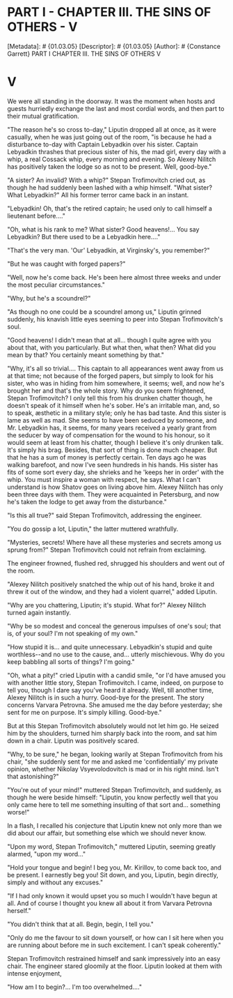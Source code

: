 # PART I - CHAPTER III. THE SINS OF OTHERS - V
[Metadata]: # {01.03.05}
[Descriptor]: # {01.03.05}
[Author]: # {Constance Garrett}
PART I
CHAPTER III. THE SINS OF OTHERS
V
# V
We were all standing in the doorway. It was the moment when hosts and guests
hurriedly exchange the last and most cordial words, and then part to their
mutual gratification.

"The reason he's so cross to-day," Liputin dropped all at once, as it were
casually, when he was just going out of the room, "is because he had a
disturbance to-day with Captain Lebyadkin over his sister. Captain Lebyadkin
thrashes that precious sister of his, the mad girl, every day with a whip, a
real Cossack whip, every morning and evening. So Alexey Nilitch has positively
taken the lodge so as not to be present. Well, good-bye."

"A sister? An invalid? With a whip?" Stepan Trofimovitch cried out, as though
he had suddenly been lashed with a whip himself. "What sister? What Lebyadkin?"
All his former terror came back in an instant.

"Lebyadkin! Oh, that's the retired captain; he used only to call himself a
lieutenant before...."

"Oh, what is his rank to me? What sister? Good heavens!... You say Lebyadkin?
But there used to be a Lebyadkin here...."

"That's the very man. 'Our' Lebyadkin, at Virginsky's, you remember?"

"But he was caught with forged papers?"

"Well, now he's come back. He's been here almost three weeks and under the most
peculiar circumstances."

"Why, but he's a scoundrel?"

"As though no one could be a scoundrel among us," Liputin grinned suddenly, his
knavish little eyes seeming to peer into Stepan Trofimovitch's soul.

"Good heavens! I didn't mean that at all... though I quite agree with you about
that, with you particularly. But what then, what then? What did you mean by
that? You certainly meant something by that."

"Why, it's all so trivial.... This captain to all appearances went away from us
at that time; not because of the forged papers, but simply to look for his
sister, who was in hiding from him somewhere, it seems; well, and now he's
brought her and that's the whole story. Why do you seem frightened, Stepan
Trofimovitch? I only tell this from his drunken chatter though, he doesn't
speak of it himself when he's sober. He's an irritable man, and, so to speak,
æsthetic in a military style; only he has bad taste. And this sister is lame as
well as mad. She seems to have been seduced by someone, and Mr. Lebyadkin has,
it seems, for many years received a yearly grant from the seducer by way of
compensation for the wound to his honour, so it would seem at least from his
chatter, though I believe it's only drunken talk. It's simply his brag.
Besides, that sort of thing is done much cheaper. But that he has a sum of
money is perfectly certain. Ten days ago he was walking barefoot, and now I've
seen hundreds in his hands. His sister has fits of some sort every day, she
shrieks and he 'keeps her in order' with the whip. You must inspire a woman
with respect, he says. What I can't understand is how Shatov goes on living
above him. Alexey Nilitch has only been three days with them. They were
acquainted in Petersburg, and now he's taken the lodge to get away from the
disturbance."

"Is this all true?" said Stepan Trofimovitch, addressing the engineer.

"You do gossip a lot, Liputin," the latter muttered wrathfully.

"Mysteries, secrets! Where have all these mysteries and secrets among us sprung
from?" Stepan Trofimovitch could not refrain from exclaiming.

The engineer frowned, flushed red, shrugged his shoulders and went out of the
room.

"Alexey Nilitch positively snatched the whip out of his hand, broke it and
threw it out of the window, and they had a violent quarrel," added Liputin.

"Why are you chattering, Liputin; it's stupid. What for?" Alexey Nilitch turned
again instantly.

"Why be so modest and conceal the generous impulses of one's soul; that is, of
your soul? I'm not speaking of my own."

"How stupid it is... and quite unnecessary. Lebyadkin's stupid and quite
worthless--and no use to the cause, and... utterly mischievous. Why do you keep
babbling all sorts of things? I'm going."

"Oh, what a pity!" cried Liputin with a candid smile, "or I'd have amused you
with another little story, Stepan Trofimovitch. I came, indeed, on purpose to
tell you, though I dare say you've heard it already. Well, till another time,
Alexey Nilitch is in such a hurry. Good-bye for the present. The story concerns
Varvara Petrovna. She amused me the day before yesterday; she sent for me on
purpose. It's simply killing. Good-bye."

But at this Stepan Trofimovitch absolutely would not let him go. He seized him
by the shoulders, turned him sharply back into the room, and sat him down in a
chair. Liputin was positively scared.

"Why, to be sure," he began, looking warily at Stepan Trofimovitch from his
chair, "she suddenly sent for me and asked me 'confidentially' my private
opinion, whether Nikolay Vsyevolodovitch is mad or in his right mind. Isn't
that astonishing?"

"You're out of your mind!" muttered Stepan Trofimovitch, and suddenly, as
though he were beside himself: "Liputin, you know perfectly well that you only
came here to tell me something insulting of that sort and... something worse!"

In a flash, I recalled his conjecture that Liputin knew not only more than we
did about our affair, but something else which we should never know.

"Upon my word, Stepan Trofimovitch," muttered Liputin, seeming greatly alarmed,
"upon my word..."

"Hold your tongue and begin! I beg you, Mr. Kirillov, to come back too, and be
present. I earnestly beg you! Sit down, and you, Liputin, begin directly,
simply and without any excuses."

"If I had only known it would upset you so much I wouldn't have begun at all.
And of course I thought you knew all about it from Varvara Petrovna herself."

"You didn't think that at all. Begin, begin, I tell you."

"Only do me the favour to sit down yourself, or how can I sit here when you are
running about before me in such excitement. I can't speak coherently."

Stepan Trofimovitch restrained himself and sank impressively into an easy
chair. The engineer stared gloomily at the floor. Liputin looked at them with
intense enjoyment,

"How am I to begin?... I'm too overwhelmed...."


